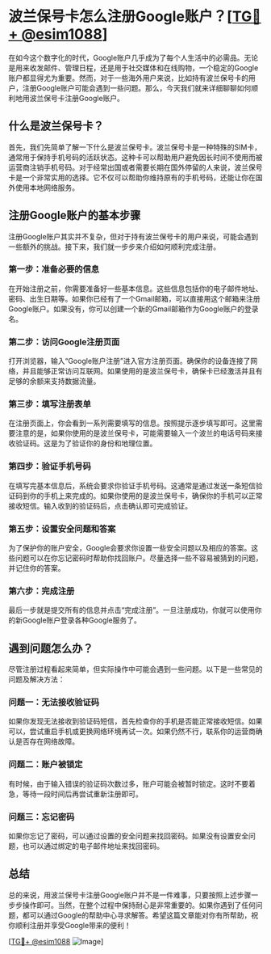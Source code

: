 # 波兰保号卡怎么注册Google账户？[[TG💪+ @esim1088](https://t.me/s/esim1088)]

在如今这个数字化的时代，Google账户几乎成为了每个人生活中的必需品。无论是用来收发邮件、管理日程，还是用于社交媒体和在线购物，一个稳定的Google账户都显得尤为重要。然而，对于一些海外用户来说，比如持有波兰保号卡的用户，注册Google账户可能会遇到一些问题。那么，今天我们就来详细聊聊如何顺利地用波兰保号卡注册Google账户。

## 什么是波兰保号卡？

首先，我们先简单了解一下什么是波兰保号卡。波兰保号卡是一种特殊的SIM卡，通常用于保持手机号码的活跃状态。这种卡可以帮助用户避免因长时间不使用而被运营商注销手机号码。对于经常出国或者需要长期在国外停留的人来说，波兰保号卡是一个非常实用的选择。它不仅可以帮助你维持原有的手机号码，还能让你在国外使用本地网络服务。

## 注册Google账户的基本步骤

注册Google账户其实并不复杂，但对于持有波兰保号卡的用户来说，可能会遇到一些额外的挑战。接下来，我们就一步步来介绍如何顺利完成注册。

### 第一步：准备必要的信息

在开始注册之前，你需要准备好一些基本信息。这些信息包括你的电子邮件地址、密码、出生日期等。如果你已经有了一个Gmail邮箱，可以直接用这个邮箱来注册Google账户。如果没有，你可以创建一个新的Gmail邮箱作为Google账户的登录名。

### 第二步：访问Google注册页面

打开浏览器，输入“Google账户注册”进入官方注册页面。确保你的设备连接了网络，并且能够正常访问互联网。如果使用的是波兰保号卡，确保卡已经激活并且有足够的余额来支持数据流量。

### 第三步：填写注册表单

在注册页面上，你会看到一系列需要填写的信息。按照提示逐步填写即可。这里需要注意的是，如果你使用的是波兰保号卡，可能需要输入一个波兰的电话号码来接收验证码。这是为了验证你的身份和地理位置。

### 第四步：验证手机号码

在填写完基本信息后，系统会要求你验证手机号码。这通常是通过发送一条短信验证码到你的手机上来完成的。如果你使用的是波兰保号卡，确保你的手机可以正常接收短信。输入收到的验证码后，点击确认即可完成验证。

### 第五步：设置安全问题和答案

为了保护你的账户安全，Google会要求你设置一些安全问题以及相应的答案。这些问题可以在你忘记密码时帮助你找回账户。尽量选择一些不容易被猜到的问题，并记住你的答案。

### 第六步：完成注册

最后一步就是提交所有的信息并点击“完成注册”。一旦注册成功，你就可以使用你的新Google账户登录各种Google服务了。

## 遇到问题怎么办？

尽管注册过程看起来简单，但实际操作中可能会遇到一些问题。以下是一些常见的问题及解决方法：

### 问题一：无法接收验证码

如果你发现无法接收到验证码短信，首先检查你的手机是否能正常接收短信。如果可以，尝试重启手机或更换网络环境再试一次。如果仍然不行，联系你的运营商确认是否存在网络故障。

### 问题二：账户被锁定

有时候，由于输入错误的验证码次数过多，账户可能会被暂时锁定。这时不要着急，等待一段时间后再尝试重新注册即可。

### 问题三：忘记密码

如果你忘记了密码，可以通过设置的安全问题来找回密码。如果没有设置安全问题，也可以通过绑定的电子邮件地址来找回密码。

## 总结

总的来说，用波兰保号卡注册Google账户并不是一件难事，只要按照上述步骤一步步操作即可。当然，在整个过程中保持耐心是非常重要的。如果你遇到了任何问题，都可以通过Google的帮助中心寻求解答。希望这篇文章能对你有所帮助，祝你顺利注册并享受Google带来的便利！

[[TG💪+ @esim1088](https://t.me/s/esim1088) ![Image](https://i.postimg.cc/4NQfJmqS/Snipaste-2025-05-13-00-14-12.png)]